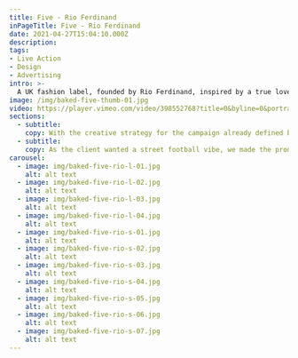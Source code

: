 ```yaml
---
title: Five - Rio Ferdinand
inPageTitle: Five - Rio Ferdinand
date: 2021-04-27T15:04:10.000Z
description:
tags:
- Live Action
- Design
- Advertising
intro: >-
  A UK fashion label, founded by Rio Ferdinand, inspired by a true love for sportswear, fitness and contemporary football culture.
image: /img/baked-five-thumb-01.jpg
video: https://player.vimeo.com/video/398552768?title=0&byline=0&portrait=0
sections:
  - subtitle:
    copy: With the creative strategy for the campaign already defined by the FIVE team, our live action team produced a campaign that answered the brief to capture a gritty, urban London football vibe.
  - subtitle:
    copy: As the client wanted a street football vibe, we made the production feel like the audience was a part of the action. To achieve this, we used a handheld setup which enabled us to capture the correct look and feel whilst working around shooting in multiple locations in one day.
carousel:
  - image: img/baked-five-rio-l-01.jpg
    alt: alt text
  - image: img/baked-five-rio-l-02.jpg
    alt: alt text
  - image: img/baked-five-rio-l-03.jpg
    alt: alt text
  - image: img/baked-five-rio-l-04.jpg
    alt: alt text
  - image: img/baked-five-rio-s-01.jpg
    alt: alt text
  - image: img/baked-five-rio-s-02.jpg
    alt: alt text
  - image: img/baked-five-rio-s-03.jpg
    alt: alt text
  - image: img/baked-five-rio-s-04.jpg
    alt: alt text
  - image: img/baked-five-rio-s-05.jpg
    alt: alt text
  - image: img/baked-five-rio-s-06.jpg
    alt: alt text
  - image: img/baked-five-rio-s-07.jpg
    alt: alt text
---
```

